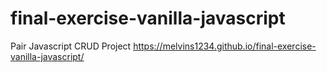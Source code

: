 # final-exercise-vanilla-javascript
Pair Javascript CRUD Project
https://melvins1234.github.io/final-exercise-vanilla-javascript/
